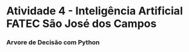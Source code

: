 # Atividade 4 - Inteligência Artificial FATEC São José dos Campos

### Arvore de Decisão com Python

